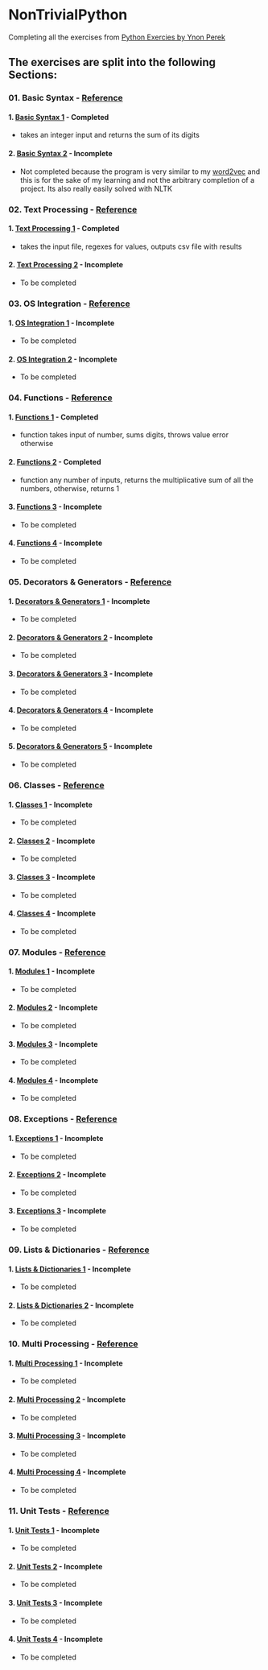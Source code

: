 # NonTrivialPython
Completing all the exercises from [Python Exercies by Ynon Perek](https://www.ynonperek.com/2017/09/21/python-exercises/?utm_source=mybridge&amp;utm_medium=blog&amp;utm_campaign=read_more)


## The exercises are split into the following Sections:
### 01. Basic Syntax - [Reference](https://www.ynonperek.com/2017/09/21/python-exercises/?utm_source=mybridge&utm_medium=blog&utm_campaign=read_more#basicsyntax)
#### 1. [Basic Syntax 1](./basicsyntax1.py) - Completed
 - takes an integer input and returns the sum of its digits
#### 2. [Basic Syntax 2](./basicsyntax2.py) - Incomplete
 - Not completed because the program is very similar to my [word2vec](https://github.com/manvillej/Word2Vec/blob/master/word2vec.py) and this is for the sake of my learning and not the arbitrary completion of a project. Its also really easily solved with NLTK

### 02. Text Processing - [Reference](https://www.ynonperek.com/2017/09/21/python-exercises/?utm_source=mybridge&utm_medium=blog&utm_campaign=read_more#textprocessing)
#### 1. [Text Processing 1](./textprocessing1.py) - Completed
 - takes the input file, regexes for values, outputs csv file with results
#### 2. [Text Processing 2](./README.md) - Incomplete
 - To be completed

### 03. OS Integration - [Reference](https://www.ynonperek.com/2017/09/21/python-exercises/?utm_source=mybridge&utm_medium=blog&utm_campaign=read_more#osintegration)
#### 1. [OS Integration 1](./README.md) - Incomplete
 - To be completed
#### 2. [OS Integration 2](./README.md) - Incomplete
 - To be completed

### 04. Functions - [Reference](https://www.ynonperek.com/2017/09/21/python-exercises/?utm_source=mybridge&utm_medium=blog&utm_campaign=read_more#functions)
#### 1. [Functions 1](./basicsyntax1.py) - Completed
 - function takes input of number, sums digits, throws value error otherwise
#### 2. [Functions 2](./Function2.py) - Completed
 - function any number of inputs, returns the multiplicative sum of all the numbers, otherwise, returns 1
#### 3. [Functions 3](./README.md) - Incomplete
 - To be completed
#### 4. [Functions 4](./README.md) - Incomplete
 - To be completed

### 05. Decorators & Generators - [Reference](https://www.ynonperek.com/2017/09/21/python-exercises/?utm_source=mybridge&utm_medium=blog&utm_campaign=read_more#decoratorsgenerators)
#### 1. [Decorators & Generators 1](./README.md) - Incomplete
 - To be completed
#### 2. [Decorators & Generators 2](./README.md) - Incomplete
 - To be completed
#### 3. [Decorators & Generators 3](./README.md) - Incomplete
 - To be completed
#### 4. [Decorators & Generators 4](./README.md) - Incomplete
 - To be completed
#### 5. [Decorators & Generators 5](./README.md) - Incomplete
 - To be completed

### 06. Classes - [Reference](https://www.ynonperek.com/2017/09/21/python-exercises/?utm_source=mybridge&utm_medium=blog&utm_campaign=read_more#classes)
#### 1. [Classes 1](./README.md) - Incomplete
 - To be completed
#### 2. [Classes 2](./README.md) - Incomplete
 - To be completed
#### 3. [Classes 3](./README.md) - Incomplete
 - To be completed
#### 4. [Classes 4](./README.md) - Incomplete
 - To be completed

### 07. Modules - [Reference](https://www.ynonperek.com/2017/09/21/python-exercises/?utm_source=mybridge&utm_medium=blog&utm_campaign=read_more#modules)
#### 1. [Modules 1](./README.md) - Incomplete
 - To be completed
#### 2. [Modules 2](./README.md) - Incomplete
 - To be completed
#### 3. [Modules 3](./README.md) - Incomplete
 - To be completed
#### 4. [Modules 4](./README.md) - Incomplete
 - To be completed

### 08. Exceptions - [Reference](https://www.ynonperek.com/2017/09/21/python-exercises/?utm_source=mybridge&utm_medium=blog&utm_campaign=read_more#exceptions)
#### 1. [Exceptions 1](./README.md) - Incomplete
 - To be completed
#### 2. [Exceptions 2](./README.md) - Incomplete
 - To be completed
#### 3. [Exceptions 3](./README.md) - Incomplete
 - To be completed

### 09. Lists & Dictionaries - [Reference](https://www.ynonperek.com/2017/09/21/python-exercises/?utm_source=mybridge&utm_medium=blog&utm_campaign=read_more#listsdictionaries)
#### 1. [Lists & Dictionaries 1](./README.md) - Incomplete
 - To be completed
#### 2. [Lists & Dictionaries 2](./README.md) - Incomplete
 - To be completed

### 10. Multi Processing - [Reference](https://www.ynonperek.com/2017/09/21/python-exercises/?utm_source=mybridge&utm_medium=blog&utm_campaign=read_more#multiprocessing)
#### 1. [Multi Processing 1](./README.md) - Incomplete
 - To be completed
#### 2. [Multi Processing 2](./README.md) - Incomplete
 - To be completed
#### 3. [Multi Processing 3](./README.md) - Incomplete
 - To be completed
#### 4. [Multi Processing 4](./README.md) - Incomplete
 - To be completed

### 11. Unit Tests - [Reference](https://www.ynonperek.com/2017/09/21/python-exercises/?utm_source=mybridge&utm_medium=blog&utm_campaign=read_more#unittests)
#### 1. [Unit Tests 1](./README.md) - Incomplete
 - To be completed
#### 2. [Unit Tests 2](./README.md) - Incomplete
 - To be completed
#### 3. [Unit Tests 3](./README.md) - Incomplete
 - To be completed
#### 4. [Unit Tests 4](./README.md) - Incomplete
 - To be completed
